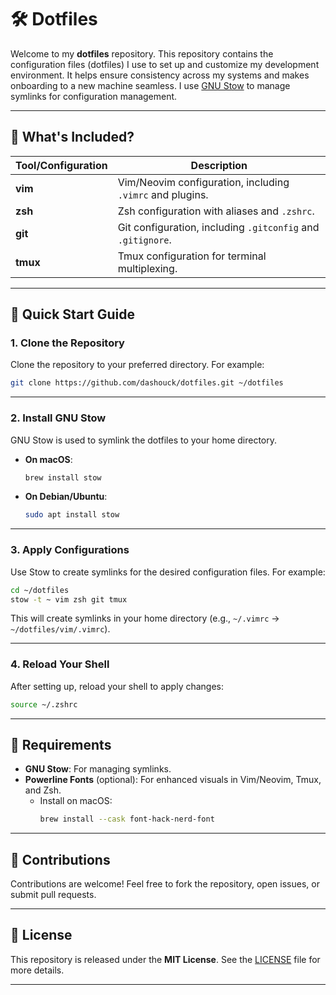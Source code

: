 
# 🛠️ Dotfiles

Welcome to my **dotfiles** repository. This repository contains the configuration files (dotfiles) I use to set up and customize my development environment. It helps ensure consistency across my systems and makes onboarding to a new machine seamless. I use  [GNU Stow](https://www.gnu.org/software/stow/) to manage symlinks for configuration management.

---

## 🔧 What's Included?

| Tool/Configuration | Description                                      |
|---------------------|--------------------------------------------------|
| **vim**            | Vim/Neovim configuration, including `.vimrc` and plugins. |
| **zsh**            | Zsh configuration with aliases and `.zshrc`.    |
| **git**            | Git configuration, including `.gitconfig` and `.gitignore`. |
| **tmux**           | Tmux configuration for terminal multiplexing.   |

---

## 🚀 Quick Start Guide

### **1. Clone the Repository**
Clone the repository to your preferred directory. For example:
```bash
git clone https://github.com/dashouck/dotfiles.git ~/dotfiles
```

---

### **2. Install GNU Stow**
GNU Stow is used to symlink the dotfiles to your home directory.

- **On macOS**:
  ```bash
  brew install stow
  ```

- **On Debian/Ubuntu**:
  ```bash
  sudo apt install stow
  ```

---

### **3. Apply Configurations**
Use Stow to create symlinks for the desired configuration files. For example:
```bash
cd ~/dotfiles
stow -t ~ vim zsh git tmux
```

This will create symlinks in your home directory (e.g., `~/.vimrc` → `~/dotfiles/vim/.vimrc`).

---

### **4. Reload Your Shell**
After setting up, reload your shell to apply changes:
```bash
source ~/.zshrc
```

---

## 📜 Requirements

- **GNU Stow**: For managing symlinks.
- **Powerline Fonts** (optional): For enhanced visuals in Vim/Neovim, Tmux, and Zsh.
  - Install on macOS:
    ```bash
    brew install --cask font-hack-nerd-font
    ```

---

## 🤝 Contributions

Contributions are welcome! Feel free to fork the repository, open issues, or submit pull requests.

---

## 📝 License

This repository is released under the **MIT License**. See the [LICENSE](https://opensource.org/license/MIT) file for more details.

---
